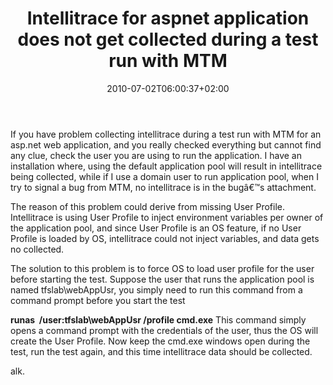 ﻿---
title: "Intellitrace for aspnet application does not get collected during a test run with MTM"
description: ""
date: 2010-07-02T06:00:37+02:00
draft: false
tags: [Microsoft Test Manager]
categories: [Team Foundation Server]
---
If you have problem collecting intellitrace during a test run with MTM for an asp.net web application, and you really checked everything but cannot find any clue, check the user you are using to run the application. I have an installation where, using the default application pool will result in intellitrace being collected, while if I use a domain user to run application pool, when I try to signal a bug from MTM, no intellitrace is in the bugâ€™s attachment.

The reason of this problem could derive from missing User Profile. Intellitrace is using User Profile to inject environment variables per owner of the application pool, and since User Profile is an OS feature, if no User Profile is loaded by OS, intellitrace could not inject variables, and data gets no collected.

The solution to this problem is to force OS to load user profile for the user before starting the test. Suppose the user that runs the application pool is named tfslab\webAppUsr, you simply need to run this command from a command prompt before you start the test

 **runas  /user:tfslab\webAppUsr /profile cmd.exe** This command simply opens a command prompt with the credentials of the user, thus the OS will create the User Profile. Now keep the cmd.exe windows open during the test, run the test again, and this time intellitrace data should be collected.

alk.
